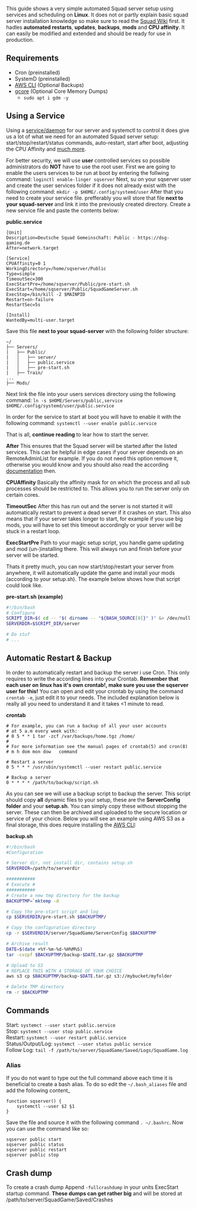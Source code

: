 This guide shows a very simple automated Squad server setup using services and scheduling on **Linux**. It does not or partly explain basic squad server installation knowledge so make sure to read the [Squad Wiki](https://squad.gamepedia.com/Server_Configuration) first.
It hadles **automated restarts**, **updates**, **backups**, **mods** and **CPU affinity**. It can easily be modified and extended and should be ready for use in production.

## Requirements
- Cron (preinstalled)
- SystemD (preinstalled)
- [AWS CLI](https://aws.amazon.com/de/cli/) (Optional Backups)
- [gcore](http://man7.org/linux/man-pages/man1/gcore.1.html) (Optional Core Memory Dumps)
  - `sudo apt i gdm -y`

## Using a Service
Using a [service/daemon](https://en.wikipedia.org/wiki/Daemon_(computing)) for our server and systemctl to control it does give us a lot of what we need for an automated Squad server setup: start/stop/restart/status commands, auto-restart, start after boot, adjusting the CPU Affinity and [much more](https://www.freedesktop.org/software/systemd/man/systemd.unit.html#Wants=).


For better security, we will use **user** controlled services so possible administrators do **NOT** have to use the root user.
First we are going to enable the users services to be run at boot by entering the follwing command:
```loginctl enable-linger sqserver```
Next, su on your sqserver user and create the user services folder if it does not already exist with the following command:
```mkdir -p $HOME/.config/systemd/user```
After that you need to create your service file. prefferably you will store that file **next to your squad-server** and link it into the previously created directory. Create a new service file and paste the contents below:  

**public.service**
```
[Unit]
Description=Deutsche Squad Gemeinschaft: Public - https://dsg-gaming.de
After=network.target

[Service]
CPUAffinity=0 1
WorkingDirectory=/home/sqserver/Public
Type=simple
TimeoutSec=300
ExecStartPre=/home/sqserver/Public/pre-start.sh
ExecStart=/home/sqserver/Public/SquadGameServer.sh
ExecStop=/bin/kill -2 $MAINPID
Restart=on-failure
RestartSec=5s

[Install]
WantedBy=multi-user.target
```
Save this file **next to your squad-server** with the following folder structure:
```
~/
├── Servers/
|   ├── Public/
|   │   ├── server/
|   │   ├── public.service
|   │   ├── pre-start.sh
|   ├── Train/
...
├── Mods/

```
Next link the file into your users services directory using the following command:
```ln -s $HOME/Servers/public,service $HOME/.config/systemd/user/public.service```

In order for the service to start at boot you will have to enable it with the following command:
```systemctl --user enable public.service```

That is all, **continue reading** to lear how to start the server.


**After**
This ensures that the Squad server will be started after the listed services.
This can be helpful in edge cases if your server depends on an RemoteAdminList for example.
If you do not need this option remove it, otherwise you would know and you should also read
the according [documentation](https://www.freedesktop.org/software/systemd/man/systemd.unit.html#Wants=) then.

**CPUAffinity**
Basically the affinity mask for on which the process and all sub processes should be restricted to.
This allows you to run the server only on certain cores.

**TimeoutSec**
After this has run out and the server is not started it will automatically restart to prevent a dead server if it crashes on start.
This also means that if your server takes longer to start, for example if you use big mods, you will have to set this timeout
accordingly or your server will be stuck in a restart loop.

**ExecStartPre**
Path to your magic setup script, you handle game updating and mod (un-)installing there. This will always run
and finish before your server will be started.

Thats it pretty much, you can now start/stop/restart your server from anywhere,
it will automatically update the game and install your mods (according to your setup.sh). The example below shows how that script could look like.

**pre-start.sh (example)**
```bash
#!/bin/bash
# Configure
SCRIPT_DIR=$( cd -- "$( dirname -- "${BASH_SOURCE[0]}" )" &> /dev/null && pwd )
SERVERDIR=$SCRIPT_DIR/server

# Do stuf
# ...

```

## Automatic Restart & Backup
In order to automatically restart and backup the server i use Cron. This only requires to write the according lines into your Crontab.
**Remember that each user on linux has it's own crontab!, make sure you use the sqserver user for this!** You can open and edit your crontab by using the command `crontab -e`, just edit it to your needs.
The included explanation below is really all you need to understand it and it takes <1 minute to read.

**crontab**
```
# For example, you can run a backup of all your user accounts
# at 5 a.m every week with:
# 0 5 * * 1 tar -zcf /var/backups/home.tgz /home/
#
# For more information see the manual pages of crontab(5) and cron(8)
# m h dom mon dow   command

# Restart a server
0 5 * * * /usr/sbin/systemctl --user restart public.service

# Backup a server
0 * * * * /path/to/backup/script.sh
```

As you can see we will use a backup script to backup the server. This script should copy **all** dynamic files to your setup,
these are the **ServerConfig folder** and your **setup.sh**. You can simply copy these without stopping the server. These can then be
archived and uploaded to the secure location or service of your choice. Below you will see an example using AWS S3 as a final storage,
this does require installing the [AWS CLI](https://aws.amazon.com/de/cli/):

**backup.sh**
```bash
#!/bin/bash
#Configuration

# Server dir, not install dir, contains setup.sh
SERVERDIR=/path/to/serverdir

###########
# Execute #
###########
# Create a new tmp directory for the backup
BACKUPTMP=`mktemp -d

# Copy the pre-start script and log
cp $SERVERDIR/pre-start.sh $BACKUPTMP/

# Copy the configuration directory
cp -r $SERVERDIR/server/SquadGame/ServerConfig $BACKUPTMP

# Archive result
DATE=$(date +%Y-%m-%d-%H%M%S)
tar -cvzpf $BACKUPTMP/backup-$DATE.tar.gz $BACKUPTMP

# Upload to S3 
# REPLACE THIS WITH A STORAGE OF YOUR CHOICE
aws s3 cp $BACKUPTMP/backup-$DATE.tar.gz s3://mybucket/myfolder

# Delete TMP directory
rm -r $BACKUPTMP
```

## Commands
Start: `systemct --user start public.service`  
Stop: `systemct --user stop public.service`  
Restart: `systemct --user restart public.service`  
Status/Output/Log: `systemct --user status public service`  
Follow Log: `tail -f /path/to/server/SquadGame/Saved/Logs/SquadGame.log`  

### Alias
If you do not want to type out the full command above each time it is beneficial to create a bash alias. To do so edit the `~/.bash_aliases` file and add the following content_

```
function sqserver() {
    systemctl --user $2 §1
}
```
Save the file and source it with the following command `. ~/.bashrc`. Now you can use the command like so:
```
sqserver public start
sqserver public status
sqserver public restart
sqserver public stop
```

## Crash dump
To create a crash dump Append `-fullcrashdump` in your units ExecStart startup command. **These dumps can get rather big** and will be stored at /path/to/server/SquadGame/Saved/Crashes
